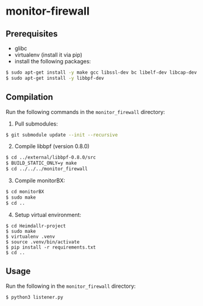 # monitor-firewall

## Prerequisites

- glibc
- virtualenv (install it via pip)
- install the following packages:
```bash
$ sudo apt-get install -y make gcc libssl-dev bc libelf-dev libcap-dev clang gcc-multilib llvm libncurses5-dev git pkg-config libmnl-dev bison flex graphviz
$ sudo apt-get install -y libbpf-dev
```

## Compilation

Run the following commands in the `monitor_firewall` directory:

1. Pull submodules:
```bash
$ git submodule update --init --recursive
```

2. Compile libbpf (version 0.8.0)
```bash
$ cd ../external/libbpf-0.8.0/src
$ BUILD_STATIC_ONLY=y make
$ cd ../../../monitor_firewall
```

3. Compile monitorBX:
```bash
$ cd monitorBX
$ sudo make
$ cd ..
```

4. Setup virtual environment:
```
$ cd Heimdallr-project
$ sudo make
$ virtualenv .venv
$ source .venv/bin/activate
$ pip install -r requirements.txt
$ cd ..
```


## Usage

Run the following in the `monitor_firewall` directory:
```
$ python3 listener.py
```
